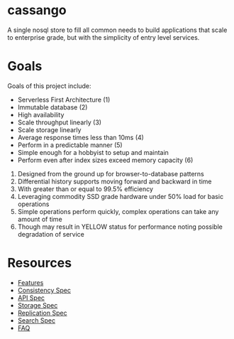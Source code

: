 cassango
========

A single nosql store to fill all common needs to build applications that scale to enterprise grade, but with the simplicity of entry level services.


# Goals

Goals of this project include:

* Serverless First Architecture (1)
* Immutable database (2)
* High availability
* Scale throughput linearly (3)
* Scale storage linearly
* Average response times less than 10ms (4)
* Perform in a predictable manner (5)
* Simple enough for a hobbyist to setup and maintain
* Perform even after index sizes exceed memory capacity (6)


1. Designed from the ground up for browser-to-database patterns
2. Differential history supports moving forward and backward in time
3. With greater than or equal to 99.5% efficiency
4. Leveraging commodity SSD grade hardware under 50% load for basic operations
5. Simple operations perform quickly, complex operations can take any amount of time
6. Though may result in YELLOW status for performance noting possible degradation of service



# Resources

* [Features](./FEATURES.md)
* [Consistency Spec](./CONSISTENCY_SPEC.md)
* [API Spec](./API_SPEC.md)
* [Storage Spec](./STORAGE_SPEC.md)
* [Replication Spec](./REPLICATION_SPEC.md)
* [Search Spec](./SEARCH_SPEC.md)
* [FAQ](./FAQ.md)

